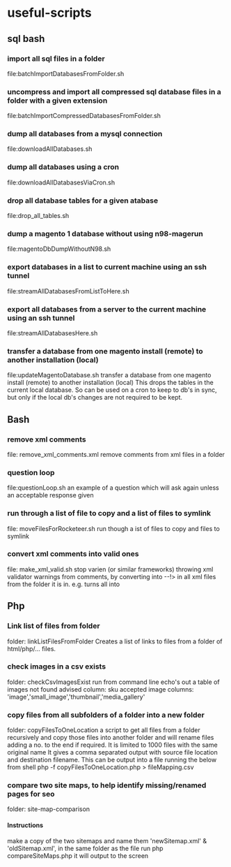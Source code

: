 # useful-scripts
## sql bash

### import all sql files in a folder
file:batchImportDatabasesFromFolder.sh

### uncompress and import all compressed sql database files in a folder with a given extension
file:batchImportCompressedDatabasesFromFolder.sh

### dump all databases from a mysql connection
file:downloadAllDatabases.sh

### dump all databases using a cron
file:downloadAllDatabasesViaCron.sh

### drop all database tables for a given atabase
file:drop_all_tables.sh

### dump a magento 1 database without using n98-magerun
file:magentoDbDumpWithoutN98.sh

### export databases in a list to current machine using an ssh tunnel 
file:streamAllDatabasesFromListToHere.sh

### export all databases from a server to the current machine using an ssh tunnel
file:streamAllDatabasesHere.sh

### transfer a database from one magento install (remote) to another installation (local)
file:updateMagentoDatabase.sh
transfer a database from one magento install (remote) to another installation (local)
This drops the tables in the current local database. So can be used on a cron to keep to db's in sync, but only if the local db's changes are not required to be kept.

## Bash
### remove xml comments
file: remove_xml_comments.xml
remove comments from xml files in a folder

### question loop
file:questionLoop.sh
an example of a question which will ask again unless an acceptable response given

### run through a list of file to copy and a list of files to symlink
file: moveFilesForRocketeer.sh
run though a ist of files to copy and files to symlink

### convert xml comments into valid ones 
file: make_xml_valid.sh
stop varien (or similar frameworks) throwing xml validator warnings from comments, by converting <!--< into <!-- and >--> into --!> in all xml files from the folder it is in.
e.g.
turns all <!-- <blah> text </blah> -->
into <!--blah> text </bah-->



## Php

### Link list of files from folder
folder: linkListFilesFromFolder
Creates a list of links to files from a folder of html/php/... files.


### check images in a csv exists 
folder: checkCsvImagesExist
run from command line
echo's out a table of images not found
advised column: sku
accepted image columns: 'image','small_image','thumbnail','media_gallery'


### copy files from all subfolders of a folder into a new folder
folder: copyFilesToOneLocation
a script to get all files from a folder recursively and copy those files into another folder and will rename files adding a no. to the end if required. It is limited to 1000 files with the same original name
It gives a comma separated output with source file location and destination filename. This can be output into a file running the below from shell
php -f copyFilesToOneLocation.php > fileMapping.csv


### compare two site maps, to help identify missing/renamed pages for seo
folder: site-map-comparison
#### Instructions
make a copy of the two sitemaps and name them 'newSitemap.xml' & 'oldSitemap.xml', in the same folder as the file
run php compareSiteMaps.php
it will output to the screen

